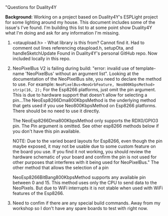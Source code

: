 "Questions for Duality4Y

__Background:__ Working on a project based on Duality4Y's ESPLight project for some lighting around my house. This document includes some of the issue's I've found.  I'm building this list to at some point show Duality4Y what I'm doing and ask for any information I'm missing.


1. <otaupload.h> - What library is this from? Cannot find it. Had to comment out lines referencing otaupload.h, setupOta, and handleSketchUpdate
	Found in Duality4Y's personal GitHub repo. Now included locally in this repo. 
		
2. NeoPixelBus V2 is failing during build: "error: invalid use of template-name 'NeoPixelBus' without an argument list". 
	Looking at the documentation of the NeoPixelBus site, you need to declare the method to use. For example: `NeoPixelBus<NeoGrbFeature, Neo800KbpsMethod> strip(16, 2);`
	For the Esp8266 platforms, just omit the pin argument. This is due to hardware support that doesn't allow for selecting a pin...The NeoEsp8266Dma800KbpsMethod is the underlying method that gets used if you use Neo800KbpsMethod on Esp8266 platforms. There should be no need to use it directly.

	The NeoEsp8266Dma800KbpsMethod only supports the RDX0/GPIO3 pin. The Pin argument is omitted. See other esp8266 methods below if you don't have this pin available.

	NOTE: Due to the varied board layouts for Esp8266, even though the pin maybe exposed, it may not be usable due to some custom feature on the board you use. If you find it not working, you should review the hardware schematic of your board and confirm the pin is not used for other purposes that interferes with it being used for NeoPixelBus." The other method that allows the selection of a pin 

	NeoEsp8266BitBang800KbpsMethod supports any available pin between 0 and 15.
	This method uses only the CPU to send data to the NeoPixels. But due to WiFi interrupts it is not stable when used with WiFi features of the Esp8266.

3. Need to confim if there are any special build commands. Away from my workshop so I don't have any spare boards to test with right now.